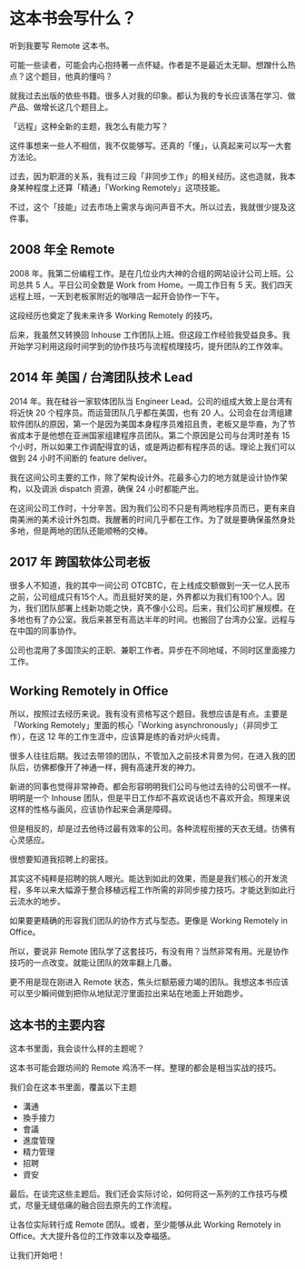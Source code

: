 # 这本书会写什么？

听到我要写 Remote 这本书。

可能一些读者，可能会内心抱持著一点怀疑。作者是不是最近太无聊。想蹭什么热点？这个题目，他真的懂吗？

就我过去出版的依些书籍。很多人对我的印象。都认为我的专长应该落在学习、做产品、做增长这几个题目上。

「远程」这种全新的主题，我怎么有能力写？

这件事想来一些人不相信，我不仅能够写。还真的「懂」，认真起来可以写一大套方法论。

过去，因为职涯的关系，我有过三段「非同步工作」的相关经历。这也造就，我本身某种程度上还算「精通」「Working Remotely」这项技能。

不过，这个「技能」过去市场上需求与询问声音不大。所以过去，我就很少提及这件事。

## 2008 年全 Remote

2008 年。我第二份编程工作。是在几位业内大神的合组的网站设计公司上班。公司总共 5 人。平日公司全数是 Work from Home。一周工作日有 5 天。我们四天远程上班，一天到老板家附近的咖啡店一起开会协作一下午。

这段经历也奠定了我未来许多 Working Remotely 的技巧。

后来，我虽然又转换回 Inhouse 工作团队上班。但这段工作经验我受益良多。我开始学习利用这段时间学到的协作技巧与流程梳理技巧，提升团队的工作效率。

## 2014 年 美国 / 台湾团队技术 Lead

2014 年。我在硅谷一家软体团队当 Engineer Lead。公司的组成大致上是台湾有将近快 20 个程序员。而运营团队几乎都在美国，也有 20 人。公司会在台湾组建软件团队的原因，第一个是因为美国本身程序员难招且贵，老板又是华裔，为了节省成本于是他想在亚洲国家组建程序员团队。第二个原因是公司与台湾时差有 15 个小时，所以如果工作调配得宜的话，或是两边都有程序员的话。理论上我们可以做到 24 小时不间断的 feature deliver。

我在这间公司主要的工作，除了架构设计外。花最多心力的地方就是设计协作架构，以及调派 dispatch 资源，确保 24 小时都能产出。

在这间公司工作时，十分辛苦。因为我们公司不只是有两地程序员而已，更有来自南美洲的美术设计外包商。我醒著的时间几乎都在工作。为了就是要确保虽然身处多地，但是两地的团队还能顺畅的交棒。

## 2017 年 跨国软体公司老板

很多人不知道，我的其中一间公司 OTCBTC，在上线成交额做到一天一亿人民币之前，公司组成只有15个人。而且挺好笑的是，外界都以为我们有100个人。因为，我们团队部署上线新功能之快，真不像小公司。后来，我们公司扩展规模。在多地也有了办公室。我后来甚至有高达半年的时间。也搬回了台湾办公室。远程与在中国的同事协作。

公司也混用了多国顶尖的正职、兼职工作者。异步在不同地域，不同时区里面接力工作。

## Working Remotely in Office

所以，按照过去经历来说。我有没有资格写这个题目。我想应该是有点。主要是「Working Remotely」里面的核心「Working asynchronously」（非同步工作），在这 12 年的工作生涯中，应该算是练的香对炉火纯青。

很多人往往后期。我过去带领的团队，不管加入之前技术背景为何，在进入我的团队后，彷佛都像开了神通一样，拥有高速开发的神力。

新进的同事也觉得非常神奇。都会形容明明我们公司与他过去待的公司很不一样。明明是一个 Inhouse 团队，但是平日工作却不喜欢说话也不喜欢开会。照理来说这样的性格与画风，应该协作起来会满是障碍。

但是相反的，却是过去他待过最有效率的公司。各种流程衔接的天衣无缝。彷佛有心灵感应。

很想要知道我招聘上的密技。

其实这不纯粹是招聘的挑人眼光。能达到如此的效果，而是是我们核心的开发流程，多年以来大幅源于整合移植远程工作所需的非同步接力技巧。才能达到如此行云流水的地步。

如果要更精确的形容我们团队的协作方式与型态。更像是 Working Remotely in Office。

所以，要说非 Remote 团队学了这套技巧，有没有用？当然非常有用。光是协作技巧的一点改变。就能让团队的效率翻上几番。

更不用是现在刚进入 Remote 状态，焦头烂额筋疲力竭的团队。我想这本书应该可以至少瞬间做到把你从地狱泥泞里面拉出来站在地面上开始跑步。

## 这本书的主要内容

这本书里面，我会谈什么样的主题呢？

这本书可能会跟坊间的 Remote 鸡汤不一样。整理的都会是相当实战的技巧。

我们会在这本书里面，覆盖以下主题

* 溝通
* 換手接力
* 會議
* 進度管理
* 精力管理
* 招聘
* 資安

最后。在谈完这些主题后。我们还会实际讨论，如何将这一系列的工作技巧与模式，尽量无缝低痛的融合回去原先的工作流程。

让各位实际转行成 Remote 团队。或者，至少能够从此  Working Remotely in Office。大大提升各位的工作效率以及幸福感。

让我们开始吧！



